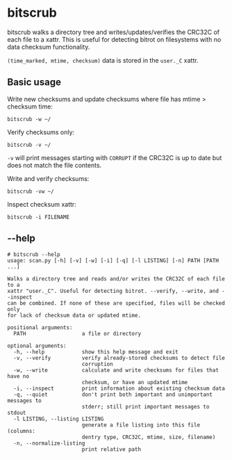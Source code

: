 bitscrub
===

bitscrub walks a directory tree and writes/updates/verifies the CRC32C of each file to a xattr.  This is useful for detecting bitrot on filesystems with no data checksum functionality.

`(time_marked, mtime, checksum)` data is stored in the `user._C` xattr.


Basic usage
---

Write new checksums and update checksums where file has mtime > checksum time:

    bitscrub -w ~/

Verify checksums only:

    bitscrub -v ~/

`-v` will print messages starting with `CORRUPT` if the CRC32C is up to date but does not match the file contents.

Write and verify checksums:

    bitscrub -vw ~/

Inspect checksum xattr:

    bitscrub -i FILENAME


--help
---

```
# bitscrub --help
usage: scan.py [-h] [-v] [-w] [-i] [-q] [-l LISTING] [-n] PATH [PATH ...]

Walks a directory tree and reads and/or writes the CRC32C of each file to a
xattr "user._C". Useful for detecting bitrot. --verify, --write, and --inspect
can be combined. If none of these are specified, files will be checked only
for lack of checksum data or updated mtime.

positional arguments:
  PATH                  a file or directory

optional arguments:
  -h, --help            show this help message and exit
  -v, --verify          verify already-stored checksums to detect file
                        corruption
  -w, --write           calculate and write checksums for files that have no
                        checksum, or have an updated mtime
  -i, --inspect         print information about existing checksum data
  -q, --quiet           don't print both important and unimportant messages to
                        stderr; still print important messages to stdout
  -l LISTING, --listing LISTING
                        generate a file listing into this file (columns:
                        dentry type, CRC32C, mtime, size, filename)
  -n, --normalize-listing
                        print relative path
```

